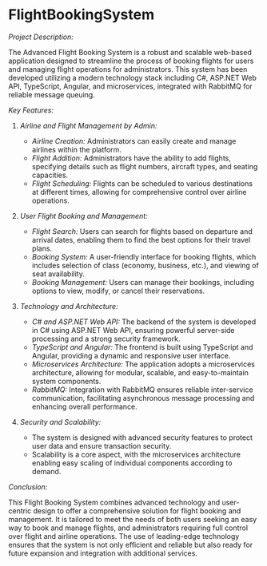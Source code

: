 # FlightBookingSystem

*Project Description:*

The Advanced Flight Booking System is a robust and scalable web-based application designed to streamline the process of booking flights for users and managing flight operations for administrators. This system has been developed utilizing a modern technology stack including C#, ASP.NET Web API, TypeScript, Angular, and microservices, integrated with RabbitMQ for reliable message queuing.

*Key Features:*

1. *Airline and Flight Management by Admin:*
   - *Airline Creation:* Administrators can easily create and manage airlines within the platform.
   - *Flight Addition:* Administrators have the ability to add flights, specifying details such as flight numbers, aircraft types, and seating capacities.
   - *Flight Scheduling:* Flights can be scheduled to various destinations at different times, allowing for comprehensive control over airline operations.

2. *User Flight Booking and Management:*
   - *Flight Search:* Users can search for flights based on departure and arrival dates, enabling them to find the best options for their travel plans.
   - *Booking System:* A user-friendly interface for booking flights, which includes selection of class (economy, business, etc.), and viewing of seat availability.
   - *Booking Management:* Users can manage their bookings, including options to view, modify, or cancel their reservations.

3. *Technology and Architecture:*
   - *C# and ASP.NET Web API:* The backend of the system is developed in C# using ASP.NET Web API, ensuring powerful server-side processing and a strong security framework.
   - *TypeScript and Angular:* The frontend is built using TypeScript and Angular, providing a dynamic and responsive user interface.
   - *Microservices Architecture:* The application adopts a microservices architecture, allowing for modular, scalable, and easy-to-maintain system components.
   - *RabbitMQ:* Integration with RabbitMQ ensures reliable inter-service communication, facilitating asynchronous message processing and enhancing overall performance.

4. *Security and Scalability:*
   - The system is designed with advanced security features to protect user data and ensure transaction security.
   - Scalability is a core aspect, with the microservices architecture enabling easy scaling of individual components according to demand.

*Conclusion:*

This Flight Booking System combines advanced technology and user-centric design to offer a comprehensive solution for flight booking and management. It is tailored to meet the needs of both users seeking an easy way to book and manage flights, and administrators requiring full control over flight and airline operations. The use of leading-edge technology ensures that the system is not only efficient and reliable but also ready for future expansion and integration with additional services.
